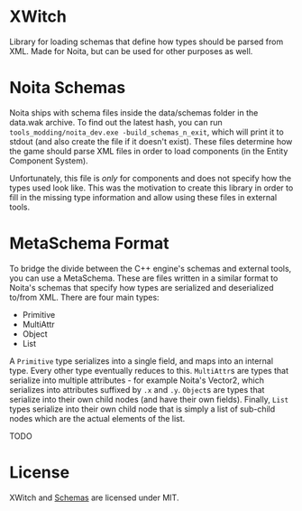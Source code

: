 XWitch
===

Library for loading schemas that define how types should be parsed from XML. Made for Noita, but can be used for other purposes as well.

Noita Schemas
===

Noita ships with schema files inside the data/schemas folder in the data.wak archive. To find out the latest hash, you can run `tools_modding/noita_dev.exe -build_schemas_n_exit`, which will print it to stdout (and also create the file if it doesn't exist). These files determine how the game should parse XML files in order to load components (in the Entity Component System).

Unfortunately, this file is *only* for components and does not specify how the types used look like. This was the motivation to create this library in order to fill in the missing type information and allow using these files in external tools.

MetaSchema Format
===

To bridge the divide between the C++ engine's schemas and external tools, you can use a MetaSchema. These are files written in a similar format to Noita's schemas that specify how types are serialized and deserialized to/from XML. There are four main types:

* Primitive
* MultiAttr
* Object
* List

A `Primitive` type serializes into a single field, and maps into an internal type. Every other type eventually reduces to this. `MultiAttr`s are types that serialize into multiple attributes - for example Noita's Vector2, which serializes into attributes suffixed by `.x` and `.y`. `Object`s are types that serialize into their own child nodes (and have their own fields). Finally, `List` types serialize into their own child node that is simply a list of sub-child nodes which are the actual elements of the list.

TODO

License
===

XWitch and [Schemas](https://github.com/XWitchProject/Schemas) are licensed under MIT.
